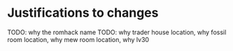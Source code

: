 # Justifications to changes

TODO: why the romhack name
TODO: why trader house location, why fossil room location, why mew room location, why lv30